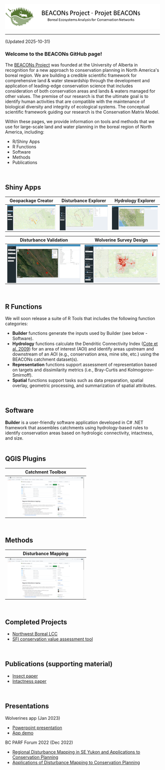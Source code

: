 <center><img src="pics/bp_banner.png" alt="BEACONs Project"></center>
<hr>
(Updated 2025-10-31)

### Welcome to the BEACONs GitHub page!

The [BEACONs Project](https://beaconsproject.ualberta.ca/) was founded at the University of Alberta in recognition for a new approach to conservation planning in North America's boreal region. We are building a credible scientific framework for comprehensive land & water stewardship through the development and application of leading-edge conservation science that includes consideration of both conservation areas and lands & waters managed for other values. The premise of our research is that the ultimate goal is to identify human activities that are compatible with the maintenance of biological diversity and integrity of ecological systems. The conceptual scientific framework guiding our research is the Conservation Matrix Model.

Within these pages, we provide information on tools and methods that we use for large-scale land and water planning in the boreal region of North America, including:

- R/Shiny Apps 
- R Functions
- Software
- Methods
- Publications
 <br>
 
## Shiny Apps

| Geopackage Creator | Disturbance Explorer | Hydrology Explorer |
| :---: | :---: | :---: |
|<a href="https://beaconsproject.shinyapps.io/geopackage_creator/" target="_blank"><img align="center" src="pics/geopackage_creator.png" width="250"></a> | <a href="https://beaconsproject.shinyapps.io/disturbance_explorer/" target="_blank"><img align="center" src="pics/disturbance_explorer.png" width="250"></a> | <a href="https://beaconsproject.shinyapps.io/hydrology_explorer_v3/" target="_blank"><img align="center" src="pics/hydrology_explorer.png" width="250"></a> |

| Disturbance Validation | Wolverine Survey Design |
| :---: | :---: | 
| <a href="https://beaconsproject.shinyapps.io/disturbance_validation/" target="_blank"><img align="center" src="pics/disturbance_validation.png" width="250"></a> | <a href="https://beaconsproject.shinyapps.io/wolverines/" target="_blank"><img align="center" src="pics/wolverines_survey.png" width="250"></a> |
<br>

## R Functions

We will soon release a suite of R Tools that includes the following function categories: 
- **Builder** functions generate the inputs used by Builder (see below - Software). 
- **Hydrology** functions calculate the Dendritic Connectivity Index ([Cote et al. 2009](https://link.springer.com/article/10.1007/s10980-008-9283-y)) for an area of interest (AOI) and identify areas upstream and downstream of an AOI (e.g., conservation area, mine site, etc.) using the BEACONs catchment dataset(s).
- **Representation** functions support assessment of representation based on targets and dissimilarity metrics (i.e., Bray-Curtis and Kolmogorov-Smirnoff).
- **Spatial** functions support tasks such as data preparation, spatial overlay, geometric processing, and summarization of spatial attributes.
<br>

## Software

**Builder** is a user-friendly software application developed in C# .NET framework that assembles catchments using hydrology-based rules to identify conservation areas based on hydrologic connectivity, intactness, and size.
<br><br>

## QGIS Plugins

| Catchment Toolbox |
| :---: |
| <a href="https://github.com/beaconsproject/disturbance_mapping"><img align="center" src="pics/disturbance_mapping.png" width="250"></a> | 
<br>

## Methods

| Disturbance Mapping |
| :---: |
| <a href="https://github.com/beaconsproject/disturbance_mapping"><img align="center" src="pics/disturbance_mapping.png" width="250"></a> | 
<br>

## Completed Projects

- [Northwest Boreal LCC](https://nwb.ualberta.ca)
- [SFI conservation value assessment tool](https://borealbirds.ca/conservation-value-assessment-tool/)
<br>

## Publications (supporting material)

- [Insect paper](https://github.com/beaconsproject/insect-mdr-simulation)
- [Intactness paper](https://github.com/prvernier/intactness)
<br>

## Presentations

Wolverines app (Jan 2023)

- [Powerpoint presentation](https://drive.google.com/file/d/15REnFhUNNPtEkyuAeVzRciYvhtz50ZDP/view)
- [App demo](https://www.youtube.com/watch?v=fgQ3PaJIXsg)

BC PARF Forum 2022 (Dec 2022)

- [Regional Disturbance Mapping in SE Yukon and Applications to Conservation Planning](https://cpcil.ca/bcparf-2022-concurrent-conservation-case-studies/)
- [Applications of Disturbance Mapping to Conservation Planning](https://cpcil.ca/bcparf-2022-concurrent-conservation-case-studies/)
